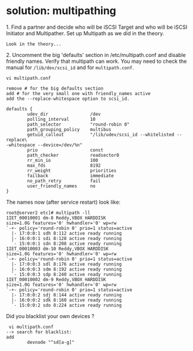 # solution: multipathing

1\. Find a partner and decide who will be iSCSI Target and who will be
iSCSI Initiator and Multipather. Set up Multipath as we did in the
theory.

    Look in the theory...

2\. Uncomment the big \'defaults\' section in /etc/multipath.conf and
disable friendly names. Verify that multipath can work. You may need to
check the manual for `/lib/dev/scsi_id` and for `multipath.conf`.

    vi multipath.conf

    remove # for the big defaults section
    add # for the very small one with friendly_names active
    add the --replace-whitespace option to scsi_id.

    defaults {
            udev_dir                /dev
            polling_interval        10
            path_selector           "round-robin 0"
            path_grouping_policy    multibus
            getuid_callout          "/lib/udev/scsi_id --whitelisted --replace\
    -whitespace --device=/dev/%n"
            prio                    const
            path_checker            readsector0
            rr_min_io               100
            max_fds                 8192
            rr_weight               priorities
            failback                immediate
            no_path_retry           fail
            user_friendly_names     no
    }

The names now (after service restart) look like:

    root@server2 etc]# multipath -ll
    1IET_00010001 dm-8 Reddy,VBOX HARDDISK
    size=1.0G features='0' hwhandler='0' wp=rw
    `-+- policy='round-robin 0' prio=1 status=active
      |- 17:0:0:1 sdh 8:112 active ready running
      |- 16:0:0:1 sdi 8:128 active ready running
      `- 15:0:0:1 sdn 8:208 active ready running
    1IET_00010003 dm-10 Reddy,VBOX HARDDISK
    size=1.0G features='0' hwhandler='0' wp=rw
    `-+- policy='round-robin 0' prio=1 status=active
      |- 17:0:0:3 sdl 8:176 active ready running
      |- 16:0:0:3 sdm 8:192 active ready running
      `- 15:0:0:3 sdp 8:240 active ready running
    1IET_00010002 dm-9 Reddy,VBOX HARDDISK
    size=1.0G features='0' hwhandler='0' wp=rw
    `-+- policy='round-robin 0' prio=1 status=active
      |- 17:0:0:2 sdj 8:144 active ready running
      |- 16:0:0:2 sdk 8:160 active ready running
      `- 15:0:0:2 sdo 8:224 active ready running

Did you blacklist your own devices ?

     vi multipath.conf
    --> search for blacklist:
    add
            devnode "^sd[a-g]"
